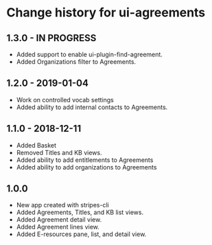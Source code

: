 # Change history for ui-agreements

## 1.3.0 - IN PROGRESS
* Added support to enable ui-plugin-find-agreement.
* Added Organizations filter to Agreements.

## 1.2.0 - 2019-01-04
* Work on controlled vocab settings
* Added ability to add internal contacts to Agreements.

## 1.1.0 - 2018-12-11
* Added Basket
* Removed Titles and KB views.
* Added ability to add entitlements to Agreements
* Added ability to add organizations to Agreements

## 1.0.0

* New app created with stripes-cli
* Added Agreements, Titles, and KB list views.
* Added Agreement detail view.
* Added Agreement lines view.
* Added E-resources pane, list, and detail view.
